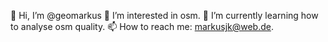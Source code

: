 👋 Hi, I’m @geomarkus
👀 I’m interested in osm.
🌱 I’m currently learning how to analyse osm quality.
📫 How to reach me: markusjk@web.de.

<!---
geomarkus/geomarkus is a ✨ special ✨ repository because its `README.md` (this file) appears on your GitHub profile.
You can click the Preview link to take a look at your changes.
--->
